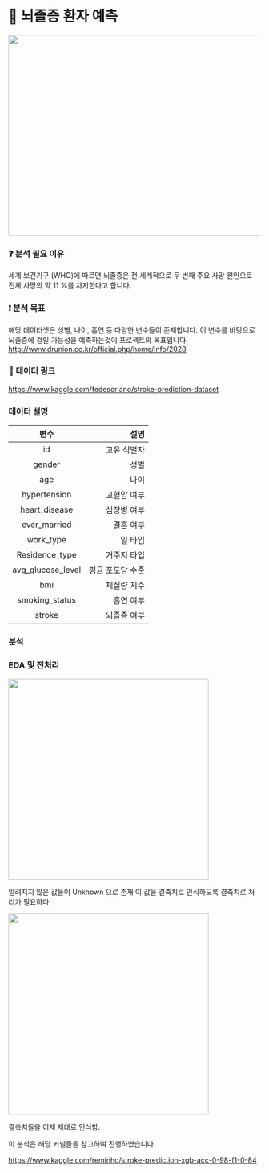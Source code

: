 # :hospital: 뇌졸증 환자 예측

<center><img src="https://user-images.githubusercontent.com/55734436/112008591-f6e51500-8b68-11eb-9a6e-1023414cae56.png" width="600" height="400"></center>


### :question: 분석 필요 이유
세계 보건기구 (WHO)에 따르면 뇌졸중은 전 세계적으로 두 번째 주요 사망 원인으로 전체 사망의 약 11 %를 차지한다고 합니다.  

### :exclamation: 분석 목표
해당 데이터셋은 성별, 나이, 흡연 등 다양한 변수들이 존재합니다. 이 변수를 바탕으로 뇌졸증에 걸릴 가능성을 예측하는것이 프로젝트의 목표입니다.
http://www.drunion.co.kr/official.php/home/info/2028

### :paperclip: 데이터 링크
https://www.kaggle.com/fedesoriano/stroke-prediction-dataset

### 데이터 설명
|**변수**|**설명**|
|:---:|---:|
|id|고유 식별자|
|gender|성별|
|age|나이|
|hypertension|고혈압 여부|
|heart_disease|심장병 여부|
|ever_married|결혼 여부|
|work_type|일 타입|
|Residence_type|거주지 타입|
|avg_glucose_level|평균 포도당 수준|
|bmi|체질량 지수|
|smoking_status|흡연 여부|
|stroke|뇌졸증 여부|


### 분석

### EDA 및 전처리
<img src="https://user-images.githubusercontent.com/55734436/112086914-68a47980-8bd0-11eb-888c-e8b89490ab2d.png" width="400" height="400">

알려지지 않은 값들이 Unknown 으로 존재 이 값을 결측치로 인식하도록 결측치로 처리가 필요하다.

<img src="https://user-images.githubusercontent.com/55734436/112087738-dbfabb00-8bd1-11eb-88a8-44b16a80b3ac.png" width="400" height="400">

결측치들을 이제 제대로 인식함.


이 분석은 해당 커널들을 참고하여 진행하였습니다.

https://www.kaggle.com/reminho/stroke-prediction-xgb-acc-0-98-f1-0-84
